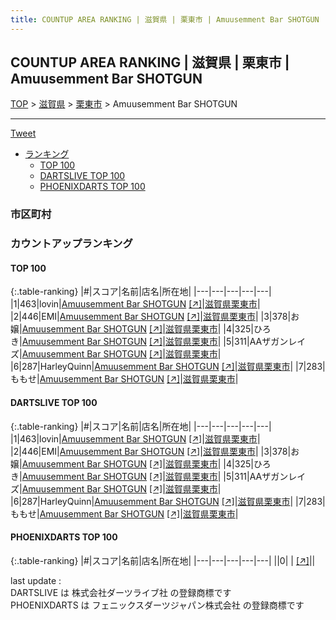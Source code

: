 ```yaml
---
title: COUNTUP AREA RANKING | 滋賀県 | 栗東市 | Amuusemment Bar SHOTGUN
---
```

## COUNTUP AREA RANKING | 滋賀県 | 栗東市 | Amuusemment Bar SHOTGUN

[TOP](/darts/rank/) > [滋賀県](/darts/rank/滋賀県/) > [栗東市](/darts/rank/滋賀県/栗東市/) > Amuusemment Bar SHOTGUN

___

<a href="https://twitter.com/share?ref_src=twsrc%5Etfw" data-text="COUNTUP AREA RANKING | 滋賀県栗東市Amuusemment Bar SHOTGUN" class="twitter-share-button" data-hashtags="DARTSLIVE,PHOENIXDARTS,darts,ダーツ" data-show-count="false">Tweet</a>

* [ランキング](#カウントアップランキング)
    * [TOP 100](#top-100)
    * [DARTSLIVE TOP 100](#dartslive-top-100)
    * [PHOENIXDARTS TOP 100](#phoenixdarts-top-100)

### 市区町村

<ul>

</ul>

### カウントアップランキング

#### TOP 100



{:.table-ranking}
|#|スコア|名前|店名|所在地|
|---|---|---|---|---|
|1|463|<span class="rank-name-dl">lovin</span>|<a href="/darts/rank/shops/6dd522db73c25b500d9b047a20a7ba1e.html">Amuusemment Bar SHOTGUN</a> <a href="https://search.dartslive.com/jp/shop/6dd522db73c25b500d9b047a20a7ba1e">[↗]</a>|<a href="/darts/rank/滋賀県/栗東市">滋賀県栗東市</a>|
|2|446|<span class="rank-name-dl">EMI</span>|<a href="/darts/rank/shops/6dd522db73c25b500d9b047a20a7ba1e.html">Amuusemment Bar SHOTGUN</a> <a href="https://search.dartslive.com/jp/shop/6dd522db73c25b500d9b047a20a7ba1e">[↗]</a>|<a href="/darts/rank/滋賀県/栗東市">滋賀県栗東市</a>|
|3|378|<span class="rank-name-dl">お嬢</span>|<a href="/darts/rank/shops/6dd522db73c25b500d9b047a20a7ba1e.html">Amuusemment Bar SHOTGUN</a> <a href="https://search.dartslive.com/jp/shop/6dd522db73c25b500d9b047a20a7ba1e">[↗]</a>|<a href="/darts/rank/滋賀県/栗東市">滋賀県栗東市</a>|
|4|325|<span class="rank-name-dl">ひろき</span>|<a href="/darts/rank/shops/6dd522db73c25b500d9b047a20a7ba1e.html">Amuusemment Bar SHOTGUN</a> <a href="https://search.dartslive.com/jp/shop/6dd522db73c25b500d9b047a20a7ba1e">[↗]</a>|<a href="/darts/rank/滋賀県/栗東市">滋賀県栗東市</a>|
|5|311|<span class="rank-name-dl">AAザガンレイズ</span>|<a href="/darts/rank/shops/6dd522db73c25b500d9b047a20a7ba1e.html">Amuusemment Bar SHOTGUN</a> <a href="https://search.dartslive.com/jp/shop/6dd522db73c25b500d9b047a20a7ba1e">[↗]</a>|<a href="/darts/rank/滋賀県/栗東市">滋賀県栗東市</a>|
|6|287|<span class="rank-name-dl">HarleyQuinn</span>|<a href="/darts/rank/shops/6dd522db73c25b500d9b047a20a7ba1e.html">Amuusemment Bar SHOTGUN</a> <a href="https://search.dartslive.com/jp/shop/6dd522db73c25b500d9b047a20a7ba1e">[↗]</a>|<a href="/darts/rank/滋賀県/栗東市">滋賀県栗東市</a>|
|7|283|<span class="rank-name-dl">ももせ</span>|<a href="/darts/rank/shops/6dd522db73c25b500d9b047a20a7ba1e.html">Amuusemment Bar SHOTGUN</a> <a href="https://search.dartslive.com/jp/shop/6dd522db73c25b500d9b047a20a7ba1e">[↗]</a>|<a href="/darts/rank/滋賀県/栗東市">滋賀県栗東市</a>|


#### DARTSLIVE TOP 100



{:.table-ranking}
|#|スコア|名前|店名|所在地|
|---|---|---|---|---|
|1|463|<span class="rank-name-dl">lovin</span>|<a href="/darts/rank/shops/6dd522db73c25b500d9b047a20a7ba1e.html">Amuusemment Bar SHOTGUN</a> <a href="https://search.dartslive.com/jp/shop/6dd522db73c25b500d9b047a20a7ba1e">[↗]</a>|<a href="/darts/rank/滋賀県/栗東市">滋賀県栗東市</a>|
|2|446|<span class="rank-name-dl">EMI</span>|<a href="/darts/rank/shops/6dd522db73c25b500d9b047a20a7ba1e.html">Amuusemment Bar SHOTGUN</a> <a href="https://search.dartslive.com/jp/shop/6dd522db73c25b500d9b047a20a7ba1e">[↗]</a>|<a href="/darts/rank/滋賀県/栗東市">滋賀県栗東市</a>|
|3|378|<span class="rank-name-dl">お嬢</span>|<a href="/darts/rank/shops/6dd522db73c25b500d9b047a20a7ba1e.html">Amuusemment Bar SHOTGUN</a> <a href="https://search.dartslive.com/jp/shop/6dd522db73c25b500d9b047a20a7ba1e">[↗]</a>|<a href="/darts/rank/滋賀県/栗東市">滋賀県栗東市</a>|
|4|325|<span class="rank-name-dl">ひろき</span>|<a href="/darts/rank/shops/6dd522db73c25b500d9b047a20a7ba1e.html">Amuusemment Bar SHOTGUN</a> <a href="https://search.dartslive.com/jp/shop/6dd522db73c25b500d9b047a20a7ba1e">[↗]</a>|<a href="/darts/rank/滋賀県/栗東市">滋賀県栗東市</a>|
|5|311|<span class="rank-name-dl">AAザガンレイズ</span>|<a href="/darts/rank/shops/6dd522db73c25b500d9b047a20a7ba1e.html">Amuusemment Bar SHOTGUN</a> <a href="https://search.dartslive.com/jp/shop/6dd522db73c25b500d9b047a20a7ba1e">[↗]</a>|<a href="/darts/rank/滋賀県/栗東市">滋賀県栗東市</a>|
|6|287|<span class="rank-name-dl">HarleyQuinn</span>|<a href="/darts/rank/shops/6dd522db73c25b500d9b047a20a7ba1e.html">Amuusemment Bar SHOTGUN</a> <a href="https://search.dartslive.com/jp/shop/6dd522db73c25b500d9b047a20a7ba1e">[↗]</a>|<a href="/darts/rank/滋賀県/栗東市">滋賀県栗東市</a>|
|7|283|<span class="rank-name-dl">ももせ</span>|<a href="/darts/rank/shops/6dd522db73c25b500d9b047a20a7ba1e.html">Amuusemment Bar SHOTGUN</a> <a href="https://search.dartslive.com/jp/shop/6dd522db73c25b500d9b047a20a7ba1e">[↗]</a>|<a href="/darts/rank/滋賀県/栗東市">滋賀県栗東市</a>|


#### PHOENIXDARTS TOP 100



{:.table-ranking}
|#|スコア|名前|店名|所在地|
|---|---|---|---|---|
||0|<span class="rank-name-dl"> </span>|<a href="/darts/rank/shops/.html"></a> <a href="">[↗]</a>|<a href="/darts/rank//"></a>|


<div class="footer border-top border-gray-light mt-5 pt-3 text-right text-gray">
    last update : <span style="font-weight: italic" id="foot_last_modified"></span><br />
    DARTSLIVE は 株式会社ダーツライブ社 の登録商標です<br />
    PHOENIXDARTS は フェニックスダーツジャパン株式会社 の登録商標です<br />
</div>

<script src="https://cdnjs.cloudflare.com/ajax/libs/jquery.tablesorter/2.31.3/js/jquery.tablesorter.min.js" integrity="sha512-qzgd5cYSZcosqpzpn7zF2ZId8f/8CHmFKZ8j7mU4OUXTNRd5g+ZHBPsgKEwoqxCtdQvExE5LprwwPAgoicguNg==" crossorigin="anonymous" referrerpolicy="no-referrer"></script>
<link rel="stylesheet" href="https://cdnjs.cloudflare.com/ajax/libs/jquery.tablesorter/2.31.3/css/theme.default.min.css" integrity="sha512-wghhOJkjQX0Lh3NSWvNKeZ0ZpNn+SPVXX1Qyc9OCaogADktxrBiBdKGDoqVUOyhStvMBmJQ8ZdMHiR3wuEq8+w==" crossorigin="anonymous" referrerpolicy="no-referrer" />
<script>
$(function() {
    $(".table-ranking").tablesorter({sortList:[[0, 0]]});
    $("#foot_last_modified").text(formatDate(new Date(document.lastModified), 'yyyy-MM-dd HH:mm:ss'));
});
</script>

<script async src="https://platform.twitter.com/widgets.js" charset="utf-8"></script>